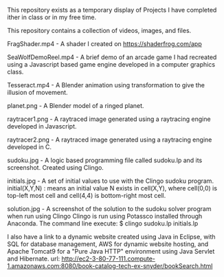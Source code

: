 This repository exists as a temporary display of Projects I have completed ither in class or in my free time.

This repository contains a collection of videos, images, and files.

FragShader.mp4 - A shader I created on https://shaderfrog.com/app

SeaWolfDemoReel.mp4 - A brief demo of an arcade game I had recreated using a Javascript based game engine developed in a computer graphics class.

Tesseract.mp4 - A Blender animation using transformation to give the illusion of movement.

planet.png - A Blender model of a ringed planet.

raytracer1.png - A raytraced image generated using a raytracing engine developed in Javascript.
 
raytracer2.png - A raytraced image generated using a raytracing engine developed in C.

sudoku.jpg - A logic based programming file called sudoku.lp and its screenshot. Created using Clingo.

initials.jpg - A set of initial values to use with the Clingo sudoku program.
               initial(X,Y,N) : means an initial value N exists in cell(X,Y), where cell(0,0) is top-left most cell
                                and cell(4,4) is bottom-right most cell.

solution.jpg - A screenshot of the solution to the sudoku solver program when run using Clingo
               Clingo is run using Potassco installed through Anaconda.
               The command line execute: 
                               $ clingo sudoku.lp initials.lp


I also have a link to a dynamic website created using Java in Eclipse, with SQL for database management, AWS for dynamic website hosting, and Apache Tomcat9 
for a "Pure Java HTTP" environment using Java Servlet and Hibernate.
url: 
    http://ec2-3-80-77-111.compute-1.amazonaws.com:8080/book-catalog-tech-ex-snyder/bookSearch.html
